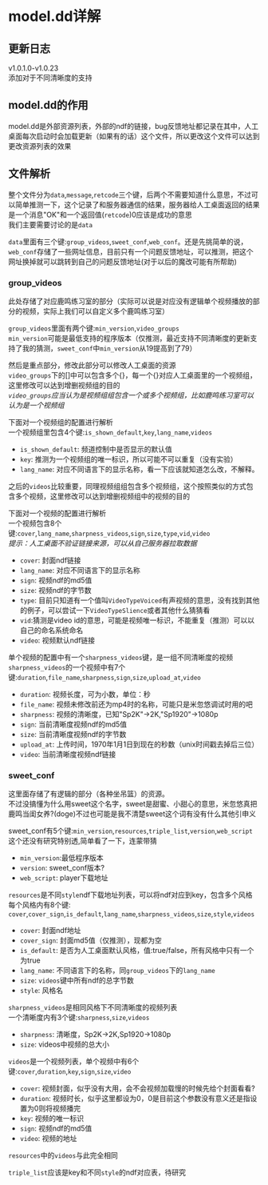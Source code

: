 # model.dd详解

## 更新日志

v1.0.1.0-v1.0.23  
添加对于不同清晰度的支持

## model.dd的作用

model.dd是外部资源列表，外部的ndf的链接，bug反馈地址都记录在其中，人工桌面每次启动时会加载更新（如果有的话）这个文件，所以更改这个文件可以达到更改资源列表的效果

## 文件解析

整个文件分为`data`,`message`,`retcode`三个键，后两个不需要知道什么意思，不过可以简单推测一下，这个记录了和服务器通信的结果，服务器给人工桌面返回的结果是一个消息"OK"和一个返回值(`retcode`)0应该是成功的意思  
我们主要需要讨论的是`data`

`data`里面有三个键:`group_videos`,`sweet_conf`,`web_conf`。还是先挑简单的说，`web_conf`存储了一些网址信息，目前只有一个问题反馈地址，可以推测，把这个网址换掉就可以跳转到自己的问题反馈地址(对于以后的魔改可能有所帮助)

### group_videos

此处存储了对应鹿鸣练习室的部分（实际可以说是对应没有逻辑单个视频播放的部分的视频，实际上我们可以自定义多个鹿鸣练习室）

`group_videos`里面有两个键:`min_version`,`video_groups`  
`min_version`可能是最低支持的程序版本（仅推测，最近支持不同清晰度的更新支持了我的猜测，`sweet_conf`中`min_version`从19提高到了79）

然后是重点部分，修改此部分可以修改人工桌面的资源  
`video_groups`下的[]中可以包含多个{}，每一个{}对应人工桌面里的一个视频组，这里修改可以达到增删视频组的目的  
*`video_groups`应当认为是视频组组包含一个或多个视频组，比如鹿鸣练习室可以认为是一个视频组*

下面对一个视频组的配置进行解析  
一个视频组里包含4个键:`is_shown_default`,`key`,`lang_name`,`videos`

+ `is_shown_default`: 频道控制中是否显示的默认值
+ `key`: 推测为一个视频组的唯一标识，所以可能不可以重复（没有实验）
+ `lang_name`: 对应不同语言下的显示名称，看一下应该就知道怎么改，不解释。

之后的`videos`比较重要，同理视频组组包含多个视频组，这个按照类似的方式包含多个视频，这里修改可以达到增删视频组中的视频的目的

下面对一个视频的配置进行解析  
一个视频包含8个键:`cover`,`lang_name`,`sharpness_videos`,`sign`,`size`,`type`,`vid`,`video`  
*提示：人工桌面不验证链接来源，可以从自己服务器拉取数据*

+ `cover`: 封面ndf链接
+ `lang_name`: 对应不同语言下的显示名称
+ `sign`: 视频ndf的md5值
+ `size`: 视频ndf的字节数
+ `type`: 目前只知道有一个值叫`VideoTypeVoiced`有声视频的意思，没有找到其他的例子，可以尝试一下`VideoTypeSlience`或者其他什么猜猜看
+ `vid`:猜测是video id的意思，可能是视频唯一标识，不能重复（推测）可以以自己的命名系统命名
+ `video`: 视频默认ndf链接

单个视频的配置中有一个`sharpness_videos`键，是一组不同清晰度的视频  
`sharpness_videos`的一个视频中有7个键:`duration`,`file_name`,`sharpness`,`sign`,`size`,`upload_at`,`video`

+ `duration`: 视频长度，可为小数，单位：秒
+ `file_name`: 视频未修改前还为mp4时的名称，可能只是米忽悠调试时用的吧
+ `sharpness`: 视频的清晰度，已知"Sp2K"->2K,"Sp1920"->1080p
+ `sign`: 当前清晰度视频ndf的md5值
+ `size`: 当前清晰度视频ndf的字节数
+ `upload_at`: 上传时间，1970年1月1日到现在的秒数（unix时间戳去掉后三位）
+ `video`: 当前清晰度视频ndf链接

### sweet_conf

这里面存储了有逻辑的部分（各种坐吊篮）的资源。  
不过没搞懂为什么用sweet这个名字，sweet是甜蜜、小甜心的意思，米忽悠真把鹿鸣当闺女养?(doge)不过也可能是我不清楚sweet这个词有没有什么其他引申义

sweet_conf有5个键:`min_version`,`resources`,`triple_list`,`version`,`web_script`  
这个还没有研究特别透,简单看了一下，连蒙带猜

+ `min_version`:最低程序版本
+ `version`: sweet_conf版本?
+ `web_script`: player下载地址

`resources`是不同`style`ndf下载地址列表，可以将ndf对应到key，包含多个风格  
每个风格内有8个键: `cover`,`cover_sign`,`is_default`,`lang_name`,`sharpness_videos`,`size`,`style`,`videos`

+ `cover`: 封面ndf地址
+ `cover_sign`: 封面md5值（仅推测），现都为空
+ `is_default`: 是否为人工桌面默认风格，值:true/false，所有风格中只有一个为true
+ `lang_name`: 不同语言下的名称，同`group_videos`下的`lang_name`
+ `size`: `videos`键中所有ndf的总字节数
+ `style`: 风格名

`sharpness_videos`是相同风格下不同清晰度的视频列表  
一个清晰度内有3个键:`sharpness`,`size`,`videos`

+ `sharpness`: 清晰度，Sp2K->2K,Sp1920->1080p
+ `size`: videos中视频的总大小

`videos`是一个视频列表，单个视频中有6个键:`cover`,`duration`,`key`,`sign`,`size`,`video`

+ `cover`: 视频封面，似乎没有大用，会不会视频加载慢的时候先给个封面看看?
+ `duration`: 视频时长，似乎这里都设为0，0是目前这个参数没有意义还是指设置为0则将视频播完
+ `key`: 视频的唯一标识
+ `sign`: 视频ndf的md5值
+ `video`: 视频的地址

`resources`中的`videos`与此完全相同

`triple_list`应该是key和不同`style`的ndf对应表，待研究
